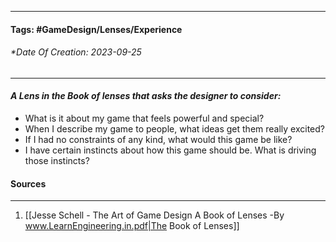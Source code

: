 __________________________________________________________________________
#### **Tags:** #GameDesign/Lenses/Experience
###### *Date Of Creation: 2023-09-25
__________________________________________________________________________

#### ***A Lens in the Book of lenses that asks the designer to consider:***
- What is it about my game that feels powerful and special?
- When I describe my game to people, what ideas get them really excited?
- If I had no constraints of any kind, what would this game be like?
- I have certain instincts about how this game should be. What is driving those instincts?
#### Sources
__________________________________________________________________________
1. [[Jesse Schell - The Art of Game Design A Book of Lenses -By www.LearnEngineering.in.pdf|The Book of Lenses]]